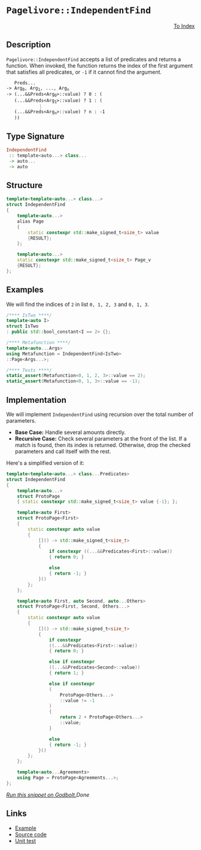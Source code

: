 <!-- Copyright 2024 Feng Mofan
SPDX-License-Identifier: Apache-2.0 -->

# `Pagelivore::IndependentFind`

<p style='text-align: right;'><a href="../../../facilities/metafunctions.md#pagelivore-independent-find">To Index</a></p>

## Description

`Pagelivore::IndependentFind` accepts a list of predicates and returns a function.
When invoked, the function returns the index of the first argument that satisfies all predicates, or `-1` if it cannot find the argument.

<pre><code>   Preds...
-> Arg<sub>0</sub>, Arg<sub>1</sub>, ..., Arg<sub>n</sub>
-> (...&&Preds&lt;Arg<sub>0</sub>&gt;::value) ? 0 : (
   (...&&Preds&lt;Arg<sub>1</sub>&gt;::value) ? 1 : (
            &vellip;
   (...&&Preds&lt;Arg<sub>n</sub>&gt;::value) ? n : -1
   ))</code></pre>

## Type Signature

```Haskell
IndependentFind
 :: template<auto...> class...
 -> auto...
 -> auto
```

## Structure

```C++
template<template<auto...> class...>
struct IndependentFind
{
    template<auto...>
    alias Page
    {
        static constexpr std::make_signed_t<size_t> value
        {RESULT};
    };

    template<auto...>
    static constexpr std::make_signed_t<size_t> Page_v
    {RESULT};
};
```

## Examples

We will find the indices of `2` in list `0, 1, 2, 3` and `0, 1, 3`.

```C++
/**** IsTwo ****/
template<auto I>
struct IsTwo
: public std::bool_constant<I == 2> {};

/**** Metafunction ****/
template<auto...Args>
using Metafunction = IndependentFind<IsTwo>
::Page<Args...>;

/**** Tests ****/
static_assert(Metafunction<0, 1, 2, 3>::value == 2);
static_assert(Metafunction<0, 1, 3>::value == -1);
```

## Implementation

We will implement `IndependentFind` using recursion over the total number of parameters.

- **Base Case:** Handle several amounts directly.
- **Recursive Case:** Check several parameters at the front of the list.
If a match is found, then its index is returned.
Otherwise, drop the checked parameters and call itself with the rest.

Here's a simplified version of it:

```C++
template<template<auto...> class...Predicates>
struct IndependentFind
{
    template<auto...>
    struct ProtoPage
    { static constexpr std::make_signed_t<size_t> value {-1}; };

    template<auto First>
    struct ProtoPage<First>
    {   
        static constexpr auto value 
        {
            []() -> std::make_signed_t<size_t>
            {
                if constexpr ((...&&Predicates<First>::value))
                { return 0; }

                else
                { return -1; }
            }()
        };
    };

    template<auto First, auto Second, auto...Others>
    struct ProtoPage<First, Second, Others...>
    {   
        static constexpr auto value 
        {
            []() -> std::make_signed_t<size_t>
            {
                if constexpr
                ((...&&Predicates<First>::value))
                { return 0; }

                else if constexpr
                ((...&&Predicates<Second>::value))
                { return 1; }

                else if constexpr
                (
                    ProtoPage<Others...>
                    ::value != -1
                )
                { 
                    return 2 + ProtoPage<Others...>
                    ::value; 
                }

                else
                { return -1; }
            }()
        };
    };

    template<auto...Agreements>
    using Page = ProtoPage<Agreements...>;
};
```

[*Run this snippet on Godbolt.*](https://godbolt.org/#z:OYLghAFBqd5QCxAYwPYBMCmBRdBLAF1QCcAaPECAMzwBtMA7AQwFtMQByARg9KtQYEAysib0QXACx8BBAKoBnTAAUAHpwAMvAFYTStJg1DIApACYAQuYukl9ZATwDKjdAGFUtAK4sGIAKxcpK4AMngMmAByPgBGmMQgABwAbKQADqgKhE4MHt6%2BAUEZWY4CYRHRLHEJKbaY9qUMQgRMxAR5Pn6BdQ05za0E5VGx8UmpCi1tHQXdEwNDldVjAJS2qF7EyOwcAPQAVAeHR8cnezsmGgCC%2B4cA1AAimGmujMh4mAq3R%2BdXN6f/xx%2BlwuwLMAGZwshvFhbiYwW4CABPZ4AfQIxCYhAUcOwIPMEIYUK8MLhbmQE3QWCoOLxvwB9MBIL%2Be1uAEkWGl6GxBExGl9DkDmQyAUCQQRMByDOLSeLJbzMKSmF4iAA6NU425QpgKBRqlXKYiYfCicXYsG4q4TYheBxshhYZ72xgEABi4XQeIA7FYrrc/bdZZz5Yrlag9TTff6rTaCLcDagiMomMAFZG/SZvbc5o5kJqBBNMKo0sQswR0CAQCwmABrTAorLACLoNGkrIALzrBA1ADcxF5MLDvQBaLgZ%2B5wiyD8dgn3AtMBiVB6XwpVEW5u4gTCOXf2l622%2BOJ5MK%2BEbrfmkG7jOT9Pz3fZvC5tAMAtFkur1C3XveAeX3f%2B68/3/f8TH8Kx/HuCBlluIcNQpCsq1res8EbI0W3hdtO23YDgMAu8cN3PAqDzF9xTfW4oHDMxknMZIDSNR95TNNwzy7c0K2/ftlmWICCJAzNDQIDYGFuDQJynWkdz44D6iUXjpPTATMCE4gRJHcSx3knCxygrTFOnWcr09AzJN3QMpRPNwP3XPBNwIUhbmsoRMGfdAHI/PUAHkCAQeIzQtKS/WjA9iATVAkxTUlWIc5zXIc7zfM3cML3na8APwoKWhzEjX2LRzQy/PtfwywdDIU0DwMg6DYPNUty0rGs6wbJt0LcTD0IChTSr0viiJysjix6gjKPVajaPo40mKi2zz2wDiiu4obtKUlSRLEmcJKuJaZNoJRbj659cuIbb/xGlVaPGw1JtNUlYoED12JATjMEWkqCLSwThNuUcNs0ra3pw2SBwO/MBuOgHgIgE6CMPcLj1JBK/OSzqupw%2Baf1uMAwDhe4YNHCH/x4gmjMnaGcM%2B1TbjMWFLDjUKj0i%2BFEaS9UUsC1Hd3R/sNOJgDjNMjnbiBsnFMnCm1J%2B0n%2BYJnSifZoyTNS/mZwFv1zODFdQz1S5gENCVnX83ivCyIw42PWEwVx2GIssnW9e5AhdVZ3EVa25XZyZYVGTpO5sFUVhOQHb5Pa9gVJOZNkFAAFQAd0/YOrnV5crIK1lt2C2NWWjuOQRAW40i8GJaEfOqKxiVBPBRQ6WkEUlWQt6dcbMDVAPd8OjluABZZSmCoLxCT5BPLiTyyPLVS5iGAQ2rmN8JgC7nu%2B4HnIG7tB0XkEN17Tr7PUG3CsbdJCep%2BRid27uKOPkd/kDiBB9kBRbUlDaCBu5aJeHByUkNAcoIqYcsEOIua/ktjjKmPFXaXHvo/HU8QCCv0Xv3T%2BAhv6/wAUAp6RUG5gJHBAiwHBVi0E4P4XgfgOBaFIKgTgbhrDWCzOsTYv5wQ8FIAQTQBDVjVgCJIFUGhEhmDMAATkEVwfwfDEhcE9J6aQRCOCSF4CwCQGgf5kIoVQjgvAFAgB/mw8hBDSBwFgDARAIB1gEALvZCgEA0AcjoPESIrBtiqBSEOZIkhbjAGQLmKQKozC8AYkQYgeByxBH4IIEQYh2BSBkIIRQKh1B6NILoIIMcMRpE4DwQhxDSHsMoZwTyyoLG3FQMRZxyRXHuM8d4nh1MIAeFsfQEs%2BIuDLF4LorQqwIBIBsWkOxZArE9L6SAYAUgzB8DoOKTclAYi5JiOEVoiIMm8DmcwYgiJPIxG0C5XRLCbEO08gwWgizElYBiF4YAVlaC7SWaQLAVYjDiBObZbZeBuwfFyYWFyyptgsPCOKWRFDi4xAxGsjwWBcnojwIo7gvA3nEHLkoR49zgDFyMOw1YVADBTwAGrvBjp5R0NywnCFEOIaJxK4lqFyck/QhhjC0MsPoPAMQtGQFWKgNIjQtEcCHBSHGphLDWDMGouFQSsCsqgj0F5zgICuGmH4IIoRwjDCqKMIomRsgCHlXoYomqGALBGAkIIdhpVNEmO0TwnQ9AmuQWa%2BYyrFhqtsOa7VxrzUGtVUa1YCgGFbAkFkjgJDSCqN4Oo24ZSKkeK8d9GpFFcCEBIDTMELS2notWL5JgWAEiSq4ZIMEKpBFgmkRoSQZhJDJGUf4ZIgj9CcHkaQRRyaVTJC4MkRIgiJHJH8JIURhbUghryRo2w2jWHooMcYrppjCnKnIJQQZjSHFsE4K0Fg3ZPRDiYJqAwpsuCCJVFwXh/j8CBOCXoYlESyXSApUoKliTdBjNSUwdJMKA1BoHeogp5jlTFNKS4txW66XfT3QejQFF6m9MaUmswrTR16M6d01ADT4izusYhiDowtRGF3VwH%2BNBaCTK0RAGZiSVkLJuaRtZGytkOBuXs50Byjm5NOecy51yYW3IlHSx5FD8CGk/m87lFDPnIG%2BTcv59RclApBYiMF2wKGQuhSwuFCLMBIq43PMdmLkwKFxZgfFhL2PntJVEq9shKUJIofe2laKBVWEZUCiV7LOU5G5byss/KGUWGFaG0VwT3lsqlbalw9pXXBHtB6pY6qSg5FC7qxoEWnU2saP0KYlqCjGvqKalLgwHWGutS6tLCrnX2oqHllpawNh%2BvK7It9uSw0Rv/Zh%2Beu7928LjcexNzSYPtI4aQDNWbKABvrY2vdJbPT%2BEEVIsEpby09uDXVzgmiR09c6ROpAZiLEofnfYxxy7iAsH/SwBQ3ZczdhaxZCYR6E1irPbIC9JmYnyBvRZnQIAwSkEfc%2BzJtbA05MSR%2B6dsYSnhsO8d0752mKxjqWhvpSawTdbHZO7b/S50w8aU9ZAaQ0gojO4IlEF2CAolUG48Z%2BG/LTNmfMtZ5GqfrM2ds2jiH9mHOOTxzAZyLliDYywu5XG5O8F4y8gTHzVBfPFGJwQEnElSYWbJiFQTFOwviCptTDyNNwb4FinTeKCWMCJXd4zEhTOxOe9St71n6WCvs8yxzlDnP5k4DseCtmhUiviGK/zkqks5GC%2B4QreglWlc9TqjVjRYuh5yAlo1gXksFfyEV73AhstR/ywMULcw2gp/Kz6yrUTX1/bUZwEH7ijsna/BD00UP42BKTSm2DHT02YEzaMSVsjhsgCESqMEYJ/BiJ7co7vno23zf%2B4t4dOi02kFzf4AtkjPTKMSJIERXB%2BHUR%2B2CAvoax8rYDX4kfheh079IHCrIzhJBAA%3D%3D)$Done$

## Links

- [Example](../../../code/facilities/metafunctions/pagelivore/independent_find/implementation.hpp)
- [Source code](../../../../conceptrodon/pagelivore/independent_find.hpp)
- [Unit test](../../../../tests/unit/metafunctions/pagelivore/independent_find.test.hpp)
